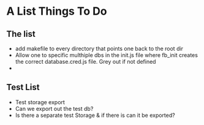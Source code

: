 # A List Things To Do

## The list 
  * add makefile to every directory that points one back to the root dir
  * Allow one to specific multhiple dbs in the init.js file where fb_init creates the correct database.cred.js file. Grey out if not defined
  * 

## Test List
  * Test storage export
  * Can we export out the test db?
  * Is there a separate test Storage & if there is can it be exported?
